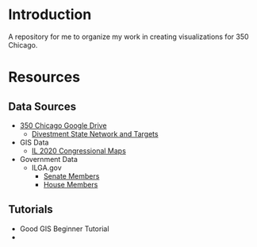 # Introduction
A repository for me to organize my work in creating visualizations for 350 Chicago.


# Resources
## Data Sources
- [350 Chicago Google Drive](https://drive.google.com/drive/folders/0B9H2N5OtIHU_VXE4OU02dVNhdEU?resourcekey=0-MdyGQULriqnN3fiqjurB-A&usp=sharing)
	- [Divestment State Network and Targets](https://docs.google.com/spreadsheets/d/1J6DHhZK_IPoVdaHbwLXOloTFaGtxFYrGkeYxX_jrl9k/edit#gid=646887933)
- GIS Data
	- [IL 2020 Congressional Maps](https://www.elections.il.gov/shape)
- Government Data
	- ILGA.gov
		- [Senate Members](https://www.ilga.gov/senate/default.asp)
		- [House Members](https://www.ilga.gov/house/default.asp)

## Tutorials
- Good GIS Beginner Tutorial
- 
